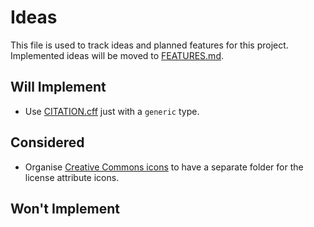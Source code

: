 # Ideas

This file is used to track ideas and planned features for this project. Implemented ideas will be moved to [FEATURES.md](./docs/FEATURES.md).

## Will Implement

- Use [CITATION.cff](./CITATION.cff) just with a `generic` type.

## Considered

- Organise [Creative Commons icons](./.assets/images/icons/cc) to have a separate folder for the license attribute icons.

## Won't Implement
